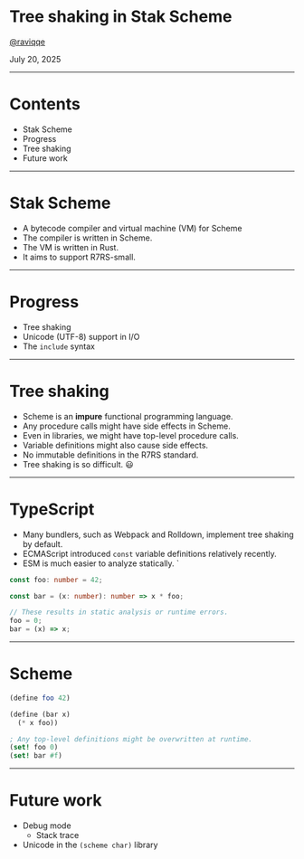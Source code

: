 # Tree shaking in Stak Scheme

[@raviqqe](https://github.com/raviqqe)

July 20, 2025

---

# Contents

- Stak Scheme
- Progress
- Tree shaking
- Future work

---

# Stak Scheme

- A bytecode compiler and virtual machine (VM) for Scheme
- The compiler is written in Scheme.
- The VM is written in Rust.
- It aims to support R7RS-small.

---

# Progress

- Tree shaking
- Unicode (UTF-8) support in I/O
- The `include` syntax

---

# Tree shaking

- Scheme is an **impure** functional programming language.
- Any procedure calls might have side effects in Scheme.
- Even in libraries, we might have top-level procedure calls.
- Variable definitions might also cause side effects.
- No immutable definitions in the R7RS standard.
- Tree shaking is so difficult. 😃

---

# TypeScript

- Many bundlers, such as Webpack and Rolldown, implement tree shaking by default.
- ECMAScript introduced `const` variable definitions relatively recently.
- ESM is much easier to analyze statically.
  `

```typescript
const foo: number = 42;

const bar = (x: number): number => x * foo;

// These results in static analysis or runtime errors.
foo = 0;
bar = (x) => x;
```

---

# Scheme

```scheme
(define foo 42)

(define (bar x)
  (* x foo))

; Any top-level definitions might be overwritten at runtime.
(set! foo 0)
(set! bar #f)
```

---

# Future work

- Debug mode
  - Stack trace
- Unicode in the `(scheme char)` library

